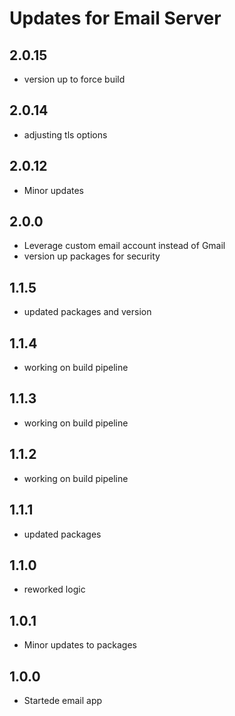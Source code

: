 # Updates for Email Server

## 2.0.15
- version up to force build 

## 2.0.14
- adjusting tls options 

## 2.0.12
- Minor updates

## 2.0.0
- Leverage custom email account instead of Gmail
- version up packages for security

## 1.1.5
- updated packages and version

## 1.1.4
- working on build pipeline

## 1.1.3
- working on build pipeline

## 1.1.2
- working on build pipeline

## 1.1.1 
- updated packages

## 1.1.0 
- reworked logic

## 1.0.1 
- Minor updates to packages

## 1.0.0 
- Startede email app

